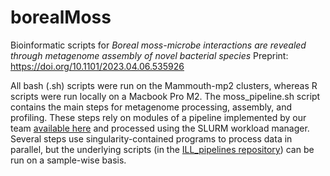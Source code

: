 # borealMoss
Bioinformatic scripts for _Boreal moss-microbe interactions are revealed through metagenome assembly of novel bacterial species_
Preprint: https://doi.org/10.1101/2023.04.06.535926

All bash (.sh) scripts were run on the Mammouth-mp2 clusters, whereas R scripts were run locally on a Macbook Pro M2. The moss_pipeline.sh script contains the main steps for metagenome processing, assembly, and profiling. These steps rely on modules of a pipeline implemented by our team [available here](https://github.com/jflucier/ILL_pipelines) and processed using the SLURM workload manager. Several steps use singularity-contained programs to process data in parallel, but the underlying scripts (in the [ILL_pipelines repository](https://github.com/jflucier/ILL_pipelines)) can be run on a sample-wise basis.

